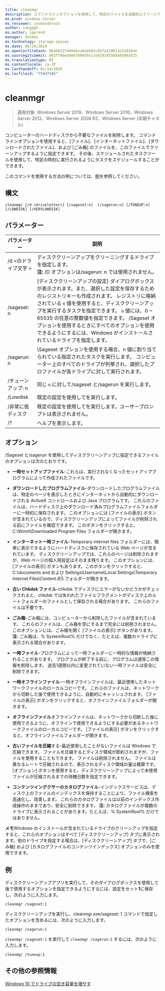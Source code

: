 ```yaml
---
title: cleanmgr
description: コマンドラインオプションを使用して、特定のファイルを自動的にクリーンアップするようにディスククリーンアップツール (Cleanmgr.exe) を構成する方法について説明します。
ms.prod: windows-server
ms.reviewer: cosmosdarwin
author: iangpgh
ms.author: jgerend
manager: daveba
ms.technology: storage-spaces
ms.date: 06/20/2019
ms.openlocfilehash: 0646922f409d4ea8abb85c927a329013e32016de
ms.sourcegitcommit: 083ff9bed4867604dfe1cb42914550da05093d25
ms.translationtype: MT
ms.contentlocale: ja-JP
ms.lasthandoff: 01/14/2020
ms.locfileid: "75947585"
---
```

# <a name="cleanmgr"></a>cleanmgr

> 適用対象: Windows Server 2019、Windows Server 2016、Windows Server 2012、Windows Server 2008 R2、Windows Server (半期チャネル)

コンピューターのハードディスクから不要なファイルを削除します。 コマンドラインオプションを使用すると、[ファイル]、[インターネットファイル]、[ダウンロードされたファイル]、および [ごみ箱] のファイルを、このファイルでクリーンアップするように指定できます。 その後、スケジュールされたタスクツールを使用して、特定の時刻に実行されるようにタスクをスケジュールすることができます。

このコマンドを使用する方法の例については、[例](#examples)を参照してください。

## <a name="syntax"></a>構文

```
cleanmgr [/d <driveletter>] [/sageset:n]  [/sagerun:n] [/TUNEUP:n] [/LOWDISK] [/VERYLOWDISK]
```

## <a name="parameters"></a>パラメーター

|      パラメーター      |    説明     |
| ------------------- | ------------------ |
|  /d \<のドライブ文字 >          | ディスククリーンアップをクリーニングするドライブを指定します。<br>**注:** /D オプションは/sagerun: n では使用されません。 |
| /sageset: n | [ディスククリーンアップの設定] ダイアログボックスが表示されます。また、選択した設定を保存するためのレジストリキーも作成されます。 レジストリに格納されている `n` 値を使用すると、ディスククリーンアップを実行するタスクを指定できます。 `n` 値には、0 ~ 65535 の任意の整数値を指定できます。 /Sageset オプションを使用するときにすべてのオプションを使用できるようにするには、Windows がインストールされているドライブを指定します。  |
|  /sagerun: n  |  \Sageset オプションを使用する場合、n 値に割り当てられている指定されたタスクを実行します。 コンピューター上のすべてのドライブが列挙され、選択したプロファイルが各ドライブに対して実行されます。           |
| /チューンアップ: n    | 同じ `n` に対して/sageset と/sagerun を実行します。 |
| /Lowdisk     | 既定の設定を使用してを実行します。 |
| /非常に低ディスク | 既定の設定を使用してを実行します。ユーザープロンプトは表示されません。 |
| /?           | ヘルプを表示します。 |

## <a name="options"></a>オプション

/Sageset と/sagerun を使用してディスククリーンアップに指定できるファイルのオプションは次のとおりです。

- **一時セットアップファイル**-これらは、実行されなくなったセットアッププログラムによって作成されたファイルです。

- **ダウンロードしたプログラムファイル**-ダウンロードしたプログラムファイルは、特定のページを表示したときにインターネットから自動的にダウンロードされる ActiveX コントロールおよび Java プログラムです。 これらのファイルは、ハードディスク上のダウンロード済みプログラムファイルフォルダーに一時的に保存されます。 このオプションには [ファイルの表示] ボタンが含まれているので、ディスククリーンアップによってファイルが削除される前にファイルを確認できます。 このボタンをクリックすると、C:\Winnt\Downloaded Program Files フォルダーが開きます。

- **インターネット一時ファイル**-Temporary internet files フォルダーには、簡単に表示できるようにハードディスクに保存されている Web ページが含まれています。 ディスククリーンアップでは、これらのページは削除されますが、Web ページの個人用設定はそのまま残ります。 このオプションには、[ファイルの表示] ボタンもあります。このボタンをクリックすると、C:\documents and および Settings\Username\Local Settings\Temporary Internet Files\Content.IE5 フォルダーが開きます。 

- **古い Chkdsk ファイル**-chkdsk でディスクにエラーがないかどうかがチェックされると、chkdsk では失われたファイルフラグメントがディスク上のルートフォルダーのファイルとして保存される場合があります。 これらのファイルは不要です。

- **ごみ箱**-ごみ箱には、コンピューターから削除したファイルが含まれています。 これらのファイルは、ごみ箱を空にするまで完全には削除されません。 このオプションには、ごみ箱を開く [ファイルの表示] ボタンがあります。 **注:** ごみ箱は、% SystemRoot% だけでなく、たとえば、複数のドライブに表示される場合があります。

- **一時ファイル**-プログラムによって一時フォルダーに一時的な情報が格納されることがあります。 プログラムが終了する前に、プログラムは通常この情報を削除します。 過去1週間以内に変更されていない一時ファイルは安全に削除できます。

- **一時オフラインファイル**-一時オフラインファイルは、最近使用したネットワークファイルのローカルコピーです。 これらのファイルは、ネットワークから切断した後で使用できるように、自動的にキャッシュされます。 [ファイルの表示] ボタンをクリックすると、オフラインファイルフォルダーが開きます。

- **オフラインファイル**オフラインファイルは、ネットワークから切断した後に使用できるように、オフラインで使用できるようにする必要があるネットワークファイルのローカルコピーです。 [ファイルの表示] ボタンをクリックすると、オフラインファイルフォルダーが開きます。

- **古いファイルを圧縮**する-最近使用したことがないファイルは Windows で圧縮できます。 ファイルを圧縮するとディスク領域が節約されますが、ファイルを使用することもできます。 ファイルは削除されません。 ファイルは異なるレートで圧縮されるので、表示されるディスク領域の量は概算です。 [オプション] ボタンを使用すると、ディスククリーンアップによって未使用ファイルが圧縮されるまでの待機日数を指定できます。

- **コンテンツインデクサーのカタログファイル**-インデックスサービスは、ディスク上のファイルのインデックスを保持することにより、ファイル検索を高速化し、改善します。 これらのカタログファイルは以前のインデックス作成操作のままであり、安全に削除できます。 **注:** カタログファイルが複数のドライブに表示されることがあります。たとえば、% SystemRoot% だけではありません。

**メモ**Windows のインストールが含まれているドライブのクリーンアップを指定すると、これらのオプションはすべて [ディスククリーンアップ] タブに表示されます。他のドライブを指定する場合は、[ディスククリーンアップ] タブで、[ごみ箱] および [カタログファイルのコンテンツインデックス] オプションのみを使用できます。 

## <a name="examples"></a>例

ディスククリーンアップアプリを実行して、そのダイアログボックスを使用して後で使用するオプションを指定できるようにするには、設定をセット**1**に保存し、次のように入力します。

```
cleanmgr /sageset:1
```

ディスククリーンアップを実行し、cleanmgr.exe/sageset: 1 コマンドで指定したオプションを含めるには、次のように入力します。

```
cleanmgr /sagerun:1
```

```cleanmgr /sageset:1``` を実行して ```cleanmgr /sagerun:1``` するには、次のように入力します。

```
cleanmgr /tuneup:1
```

## <a name="additional-references"></a>その他の参照情報

[Windows 10 でドライブの空き容量を増やす](https://support.microsoft.com/help/12425/windows-10-free-up-drive-space)
